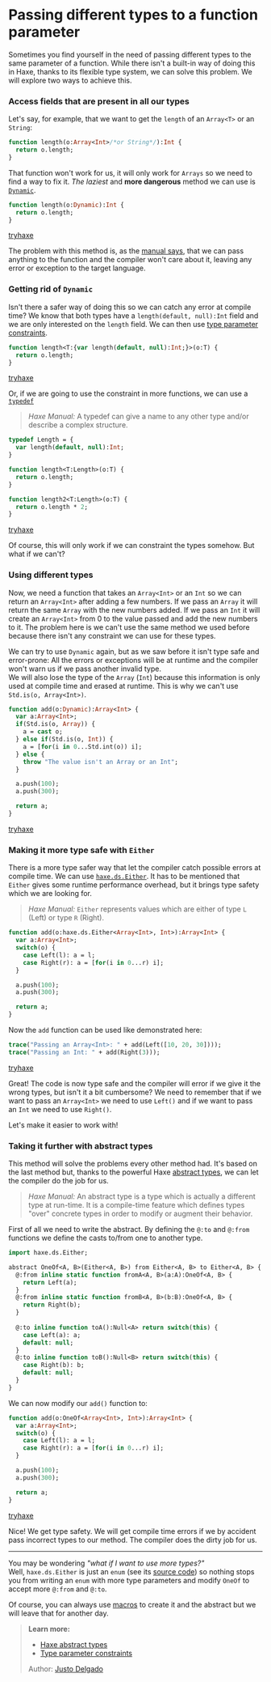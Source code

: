 [tags]: / "enum,abstract-type,pattern-matching,type-parameter,type-parameter-constraint"

# Passing different types to a function parameter

Sometimes you find yourself in the need of passing different types to the same parameter of a function. While there isn't a built-in way of doing this in Haxe, thanks to its flexible type system, we can solve this problem. We will explore two ways to achieve this.

### Access fields that are present in all our types

Let's say, for example, that we want to get the `length` of an `Array<T>` or an `String`:

```haxe
function length(o:Array<Int>/*or String*/):Int {
  return o.length;
}
```

That function won't work for us, it will only work for `Arrays` so we need to find a way to fix it. *The laziest* and **more dangerous** method we can use is [`Dynamic`](http://api.haxe.org/Dynamic.html).

```haxe
function length(o:Dynamic):Int {
  return o.length;
}
```

[tryhaxe](http://try.haxe.org/embed/1639D)

The problem with this method is, as the [manual says](http://haxe.org/manual/types-dynamic.html), that we can pass anything to the function and the compiler won't care about it, leaving any error or exception to the target language. 

### Getting rid of `Dynamic`

Isn't there a safer way of doing this so we can catch any error at compile time? We know that both types have a `length(default, null):Int` field and we are only interested on the `length` field. We can then use [type parameter constraints](http://haxe.org/manual/type-system-type-parameter-constraints.html).

```haxe
function length<T:{var length(default, null):Int;}>(o:T) {
  return o.length;
}
```

[tryhaxe](http://try.haxe.org/embed/840Cf)

Or, if we are going to use the constraint in more functions, we can use a [`typedef`](http://haxe.org/manual/type-system-typedef.html)

> _Haxe Manual:_ A typedef can give a name to any other type and/or describe a complex structure.

```haxe
typedef Length = {
  var length(default, null):Int;
}

function length<T:Length>(o:T) {
  return o.length;
}

function length2<T:Length>(o:T) {
  return o.length * 2;
}
```

[tryhaxe](http://try.haxe.org/embed/530F7)

Of course, this will only work if we can constraint the types somehow. But what if we can't?

### Using different types

Now, we need a function that takes an `Array<Int>` or an `Int` so we can return an `Array<Int>` after adding a few numbers. 
If we pass an `Array` it will return the same `Array` with the new numbers added. 
If we pass an `Int` it will create an `Array<Int>` from 0 to the value passed and add the new numbers to it. 
The problem here is we can't use the same method we used before because there isn't any constraint we can use for these types.

We can try to use `Dynamic` again, but as we saw before it isn't type safe and error-prone: All the errors or exceptions will be at runtime and the compiler won't warn us if we pass another invalid type.  
We will also lose the type of the `Array` (`Int`) because this information is only used at compile time and erased at runtime. This is why we can't use `Std.is(o, Array<Int>)`.

```haxe
function add(o:Dynamic):Array<Int> {
  var a:Array<Int>;
  if(Std.is(o, Array)) {
    a = cast o;
  } else if(Std.is(o, Int)) {
    a = [for(i in 0...Std.int(o)) i];
  } else {
    throw "The value isn't an Array or an Int";
  }

  a.push(100);
  a.push(300);

  return a;
}
```

[tryhaxe](http://try.haxe.org/embed/a2c00)

### Making it more type safe with `Either` 

There is a more type safer way that let the compiler catch possible errors at compile time. 
We can use [`haxe.ds.Either`](http://api.haxe.org/haxe/ds/Either.html).
It has to be mentioned that `Either` gives some runtime performance overhead, but it brings type safety which we are looking for.

> _Haxe Manual:_ `Either` represents values which are either of type `L` (Left) or type `R` (Right).

```haxe
function add(o:haxe.ds.Either<Array<Int>, Int>):Array<Int> {
  var a:Array<Int>;
  switch(o) {
    case Left(l): a = l;
    case Right(r): a = [for(i in 0...r) i];
  }

  a.push(100);
  a.push(300);

  return a;
}
```

Now the `add` function can be used like demonstrated here:

```haxe
trace("Passing an Array<Int>: " + add(Left([10, 20, 30])));
trace("Passing an Int: " + add(Right(3)));
```

[tryhaxe](http://try.haxe.org/embed/6dA36)

Great! The code is now type safe and the compiler will error if we give it the wrong types, but isn't it a bit cumbersome?
We need to remember that if we want to pass an `Array<Int>` we need to use `Left()` and if we want to pass an `Int` we need to use `Right()`.

Let's make it easier to work with!

### Taking it further with abstract types

This method will solve the problems every other method had. It's based on the last method but, thanks to the powerful Haxe [abstract types](http://haxe.org/manual/types-abstract.html), we can let the compiler do the job for us.

> _Haxe Manual:_ An abstract type is a type which is actually a different type at run-time. It is a compile-time feature which defines types "over" concrete types in order to modify or augment their behavior.

First of all we need to write the abstract. By defining the `@:to` and `@:from` functions we define the casts to/from one to another type. 

```haxe
import haxe.ds.Either;

abstract OneOf<A, B>(Either<A, B>) from Either<A, B> to Either<A, B> {
  @:from inline static function fromA<A, B>(a:A):OneOf<A, B> {
    return Left(a);
  }
  @:from inline static function fromB<A, B>(b:B):OneOf<A, B> {
    return Right(b);  
  } 
    
  @:to inline function toA():Null<A> return switch(this) {
    case Left(a): a; 
    default: null;
  }
  @:to inline function toB():Null<B> return switch(this) {
    case Right(b): b;
    default: null;
  }
}
```

We can now modify our `add()` function to:

```haxe
function add(o:OneOf<Array<Int>, Int>):Array<Int> {
  var a:Array<Int>;
  switch(o) {
    case Left(l): a = l;
    case Right(r): a = [for(i in 0...r) i];
  }

  a.push(100);
  a.push(300);

  return a;
}
```

[tryhaxe](http://try.haxe.org/embed/4f2Dd)

Nice! We get type safety. 
We will get compile time errors if we by accident pass incorrect types to our method. 
The compiler does the dirty job for us. 

---

You may be wondering _"what if I want to use more types?"_  
Well, `haxe.ds.Either` is just an `enum` (see its [source code](https://github.com/HaxeFoundation/haxe/blob/development/std/haxe/ds/Either.hx)) so nothing stops you from writing an `enum` with more type parameters and modify `OneOf` to accept more `@:from` and `@:to`. 

Of course, you can always use [macros](http://haxe.org/manual/macro.html) to create it and the abstract but we will leave that for another day.


> **Learn more:**
> 
> * [Haxe abstract types](http://haxe.org/manual/types-abstract.html)
> * [Type parameter constraints](http://haxe.org/manual/type-system-type-parameter-constraints.html)
> 
> Author: [Justo Delgado](https://github.com/mrcdk)

